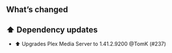 ## What’s changed

## ⬆️ Dependency updates

- ⬆️ Upgrades Plex Media Server to 1.41.2.9200 @TomK (#237)
